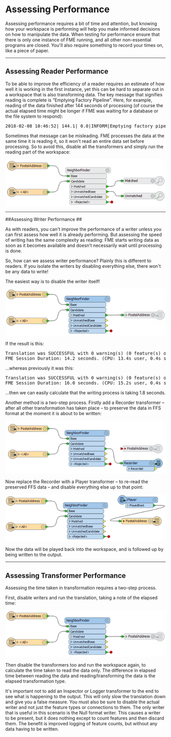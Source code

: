 # Assessing Performance #

Assessing performance requires a bit of time and attention, but knowing how your workspace is performing will help you make informed decisions on how to manipulate the data. When testing for performance ensure that there is only one instance of FME running, and all other non-essential programs are closed. You'll also require something to record your times on, like a piece of paper. 

---

## Assessing Reader Performance ##

To be able to improve the efficiency of a reader requires an estimate of how well it is working in the first instance, yet this can be hard to separate out in a workspace that is also transforming data.
The key message that signifies reading is complete is “Emptying Factory Pipeline”. Here, for example, reading of the data finished after 144 seconds of processing (of course the actual elapsed time might be longer if FME was waiting for a database or the file system to respond):

<pre>
2018-02-08 10:46:52| 144.1| 0.0|INFORM|Emptying factory pipeline
</pre>

Sometimes that message can be misleading. FME processes the data at the same time it is reading it, so it won't read an entire data set before processing. So to avoid this, disable all the transformers and simply run the reading part of the workspace:

![](./Images/Img2.013.AssessingReaderPerformanceDisabledWorkspace.png)

---

##Assessing Writer Performance ##

As with readers, you can't improve the performance of a writer unless you can first assess how well it is already performing. But assessing the speed of writing has the same complexity as reading: FME starts writing data as soon as it becomes available and doesn’t necessarily wait until processing is done.

So, how can we assess writer performance? Plainly this is different to readers. If you isolate the writers by disabling everything else, there won't be any data to write! 

The easiest way is to disable the writer itself! 

![](./Images/Img2.022.AssessingWritersDisabled.png)

If the result is this:

<pre>
Translation was SUCCESSFUL with 0 warning(s) (0 feature(s) output)
FME Session Duration: 14.2 seconds. (CPU: 13.4s user, 0.4s system)
</pre>

...whereas previously it was this:

<pre>
Translation was SUCCESSFUL with 0 warning(s) (0 feature(s) output)
FME Session Duration: 16.0 seconds. (CPU: 15.2s user, 0.4s system)
</pre>

...then we can easily calculate that the writing process is taking 1.8 seconds.

Another method is a two-step process. Firstly add a Recorder transformer – after all other transformation has taken place – to preserve the data in FFS format at the moment it is about to be written:

![](./Images/Img2.023.AssessingWritersWorkspaceRecorder.png)

Now replace the Recorder with a Player transformer – to re-read the preserved FFS data – and disable everything else up to that point:

![](./Images/Img2.024.AssessingWritersWorkspacePlayer.png)

Now the data will be played back into the workspace, and is followed up by being written to the output.

---

## Assessing Transformer Performance ##

Assessing the time taken in transformation requires a two-step process. 

First, disable writers and run the translation, taking a note of the elapsed time: 

![](./Images/Img2.028.TransformerPerformanceDisableWriter.png)

Then disable the transformers too and run the workspace again, to calculate the time taken to read the data only. The difference in elapsed time between reading the data and reading/transforming the data is the elapsed transformation type.

It's important not to add an Inspector or Logger transformer to the end to see what is happening to the output. This will only slow the translation down and give you a false measure. You must also be sure to disable the actual writer and not just the feature types or connections to them.
The only writer that is useful in this scenario is the Null format writer. This causes a writer to be present, but it does nothing except to count features and then discard them. The benefit is improved logging of feature counts, but without any data having to be written.